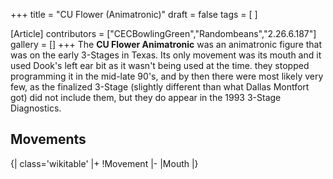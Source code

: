 +++
title = "CU Flower (Animatronic)"
draft = false
tags = [ ]

[Article]
contributors = ["CECBowlingGreen","Randombeans","2.26.6.187"]
gallery = []
+++
The **CU Flower Animatronic** was an animatronic figure that was on the early 3-Stages in Texas. Its only movement was its mouth and it used Dook's left ear bit as it wasn't being used at the time. they stopped programming it in the mid-late 90's, and by then there were most likely very few, as the finalized 3-Stage (slightly different than what Dallas Montfort got) did not include them, but they do appear in the 1993 3-Stage Diagnostics.

##  Movements ## 
{| class='wikitable'
|+
!Movement
|-
|Mouth
|}